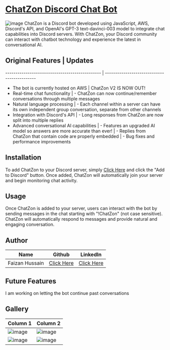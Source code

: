 # [ChatZon Discord Chat Bot](https://discord.com/api/oauth2/authorize?client_id=1080013041300668427&permissions=274877938688&scope=bot)

![image](https://user-images.githubusercontent.com/20651843/222010494-6d7d6355-e13b-4077-a545-bcde619e743a.png)
ChatZon is a Discord bot developed using JavaScript, AWS, Discord's API, and OpenAI's GPT-3 text-davinci-003 model to integrate chat capabilities into Discord servers. With ChatZon, your Discord community can interact with chatbot technology and experience the latest in conversational AI.

## Original Features                            | Updates
----------------------------------------------- | --------------------------------------------
* The bot is currently hosted on AWS            | ChatZon V2 IS NOW OUT!
* Real-time chat functionality                  | - ChatZon can now continue/remember conversations through multiple messages
* Natural language processing                   | - Each channel within a server can have its own independent group conversation, separate from other channels
* Integration with Discord's API                | - Long responses from ChatZon are now split into multiple replies
* Advanced conversational AI capabilities       | - Features an upgraded AI model so answers are more accurate than ever!
                                                | - Replies from ChatZon that contain code are properly embedded
                                                | - Bug fixes and performance improvements

## Installation
To add ChatZon to your Discord server, simply [Click Here](https://discord.com/api/oauth2/authorize?client_id=1080013041300668427&permissions=274877938688&scope=bot) and click the "Add to Discord" button. Once added, ChatZon will automatically join your server and begin monitoring chat activity.

## Usage
Once ChatZon is added to your server, users can interact with the bot by sending messages in the chat starting with "!ChatZon" (not case sensitive). ChatZon will automatically respond to messages and provide natural and engaging conversation.

## Author
| Name | Github | LinkedIn |
| -------- | -------- | -------- |
| Faizan Hussain  | [Click Here](https://github.com/faizan12123)  | [Click Here](https://www.linkedin.com/in/faizan-hussain12123/)  |

## Future Features
I am working on letting the bot continue past conversations

## Gallery
| Column 1       | Column 2       |
| -------------- | -------------- |
| ![image](https://user-images.githubusercontent.com/20651843/222007049-a1907b00-e314-4d9b-8ece-cff603ceab92.png) | ![image](https://user-images.githubusercontent.com/20651843/222007442-1d8cc7fd-0d8f-451e-9b3b-7cadef0c9115.png) |
| ![image](https://user-images.githubusercontent.com/20651843/222007691-bd7e7760-1f8b-488d-90c7-0d0a50edb5b8.png) | ![image](https://user-images.githubusercontent.com/20651843/222007985-b4e3c43c-14cd-4383-b6e8-d7ab3c5a9905.png) |
